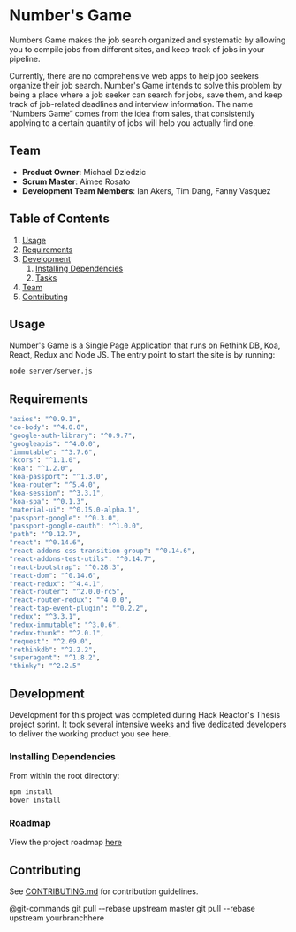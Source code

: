 # Number's Game

Numbers Game makes the job search organized and systematic by allowing you to compile jobs from different sites, and keep track of jobs in your pipeline. 

Currently, there are no comprehensive web apps to help job seekers organize their job search.  Number's Game intends to solve this problem by being a place where a job seeker can search for jobs, save them, and keep track of job-related deadlines and interview information. The name “Numbers Game” comes from the idea from sales, that consistently applying to a certain quantity of jobs will help you actually find one.  

## Team

  - __Product Owner__: Michael Dziedzic
  - __Scrum Master__: Aimee Rosato
  - __Development Team Members__: Ian Akers, Tim Dang, Fanny Vasquez

## Table of Contents

1. [Usage](#Usage)
1. [Requirements](#requirements)
1. [Development](#development)
    1. [Installing Dependencies](#installing-dependencies)
    1. [Tasks](#tasks)
1. [Team](#team)
1. [Contributing](#contributing)

## Usage

Number's Game is a Single Page Application that runs on Rethink DB, Koa, React, Redux and Node JS. The entry point to start the site is by running:

```sh
node server/server.js
```

## Requirements

```sh
"axios": "^0.9.1",
"co-body": "^4.0.0",
"google-auth-library": "^0.9.7",
"googleapis": "^4.0.0",
"immutable": "^3.7.6",
"kcors": "^1.1.0",
"koa": "^1.2.0",
"koa-passport": "^1.3.0",
"koa-router": "^5.4.0",
"koa-session": "^3.3.1",
"koa-spa": "^0.1.3",
"material-ui": "^0.15.0-alpha.1",
"passport-google": "^0.3.0",
"passport-google-oauth": "^1.0.0",
"path": "^0.12.7",
"react": "^0.14.6",
"react-addons-css-transition-group": "^0.14.6",
"react-addons-test-utils": "^0.14.7",
"react-bootstrap": "^0.28.3",
"react-dom": "^0.14.6",
"react-redux": "^4.4.1",
"react-router": "^2.0.0-rc5",
"react-router-redux": "^4.0.0",
"react-tap-event-plugin": "^0.2.2",
"redux": "^3.3.1",
"redux-immutable": "^3.0.6",
"redux-thunk": "^2.0.1",
"request": "^2.69.0",
"rethinkdb": "^2.2.2",
"superagent": "^1.8.2",
"thinky": "^2.2.5"
```

## Development

Development for this project was completed during Hack Reactor's Thesis project sprint. It took several intensive weeks and five dedicated developers to deliver the working product you see here.

### Installing Dependencies

From within the root directory:

```sh
npm install
bower install
```

### Roadmap

View the project roadmap [here](https://github.com/toadToadToadToadAndToad/numbers-game/issues)

## Contributing

See [CONTRIBUTING.md](CONTRIBUTING.md) for contribution guidelines.

@git-commands
git pull --rebase upstream master
git pull --rebase upstream yourbranchhere
